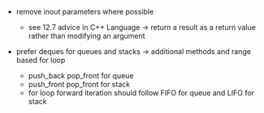 - remove inout parameters where possible
    - see 12.7 advice in C++ Language -> return a result as a return value rather than modifying an argument


- prefer deques for queues and stacks -> additional methods and range based for loop
    - push_back pop_front for queue
    - push_front pop_front for stack
    - for loop forward iteration should follow FIFO for queue and LIFO for stack